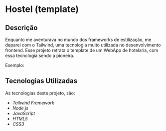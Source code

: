# Hostel (template)

## Descrição

Enquanto me aventurava no mundo dos frameworks de estilização, me deparei com o Tailwind, uma tecnologia muito utilizada no desenvolvimento frontend. Esse projeto retrata o template de um WebApp de hotelaria, com essa tecnologia sendo a pioneira.

Exemplo:

## Tecnologias Utilizadas

As tecnologias deste projeto, são:

- *Tailwind Framework*
- *Node.js* 
- *JavaScript* 
- *HTML5*
- *CSS3*

